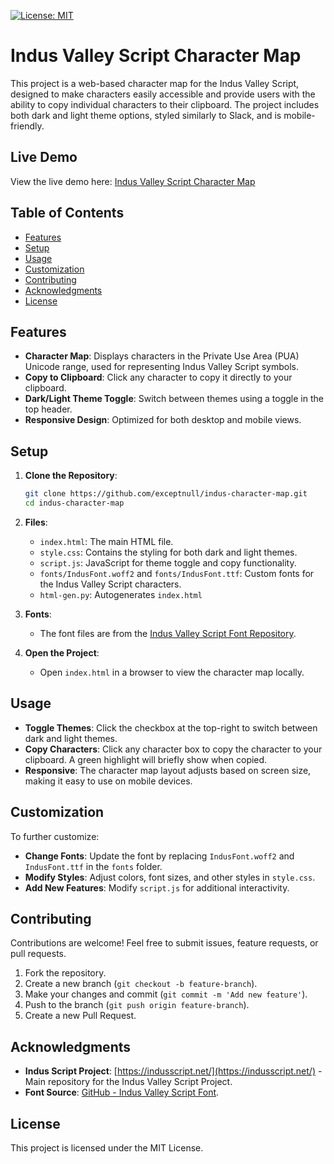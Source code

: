 [![License: MIT](https://img.shields.io/badge/License-MIT-yellow.svg)](https://opensource.org/licenses/MIT)

# Indus Valley Script Character Map

This project is a web-based character map for the Indus Valley Script, designed to make characters easily accessible and provide users with the ability to copy individual characters to their clipboard. The project includes both dark and light theme options, styled similarly to Slack, and is mobile-friendly.

## Live Demo

View the live demo here: [Indus Valley Script Character Map](https://exceptnull.github.io/indus-character-map/)

## Table of Contents

- [Features](#features)
- [Setup](#setup)
- [Usage](#usage)
- [Customization](#customization)
- [Contributing](#contributing)
- [Acknowledgments](#acknowledgments)
- [License](#license)

## Features

- **Character Map**: Displays characters in the Private Use Area (PUA) Unicode range, used for representing Indus Valley Script symbols.
- **Copy to Clipboard**: Click any character to copy it directly to your clipboard.
- **Dark/Light Theme Toggle**: Switch between themes using a toggle in the top header.
- **Responsive Design**: Optimized for both desktop and mobile views.

## Setup

1. **Clone the Repository**:
   ```bash
   git clone https://github.com/exceptnull/indus-character-map.git
   cd indus-character-map
   ```

2. **Files**:
   - `index.html`: The main HTML file.
   - `style.css`: Contains the styling for both dark and light themes.
   - `script.js`: JavaScript for theme toggle and copy functionality.
   - `fonts/IndusFont.woff2` and `fonts/IndusFont.ttf`: Custom fonts for the Indus Valley Script characters.
   - `html-gen.py`: Autogenerates `index.html`

3. **Fonts**:
   - The font files are from the [Indus Valley Script Font Repository](https://github.com/decipher-indus/font).

4. **Open the Project**:
   - Open `index.html` in a browser to view the character map locally.

## Usage

- **Toggle Themes**: Click the checkbox at the top-right to switch between dark and light themes.
- **Copy Characters**: Click any character box to copy the character to your clipboard. A green highlight will briefly show when copied.
- **Responsive**: The character map layout adjusts based on screen size, making it easy to use on mobile devices.

## Customization

To further customize:

- **Change Fonts**: Update the font by replacing `IndusFont.woff2` and `IndusFont.ttf` in the `fonts` folder.
- **Modify Styles**: Adjust colors, font sizes, and other styles in `style.css`.
- **Add New Features**: Modify `script.js` for additional interactivity.

## Contributing

Contributions are welcome! Feel free to submit issues, feature requests, or pull requests.

1. Fork the repository.
2. Create a new branch (`git checkout -b feature-branch`).
3. Make your changes and commit (`git commit -m 'Add new feature'`).
4. Push to the branch (`git push origin feature-branch`).
5. Create a new Pull Request.

## Acknowledgments

- **Indus Script Project**: [https://indusscript.net/](https://indusscript.net/) - Main repository for the Indus Valley Script Project.
- **Font Source**: [GitHub - Indus Valley Script Font](https://github.com/decipher-indus/font).

## License

This project is licensed under the MIT License.
